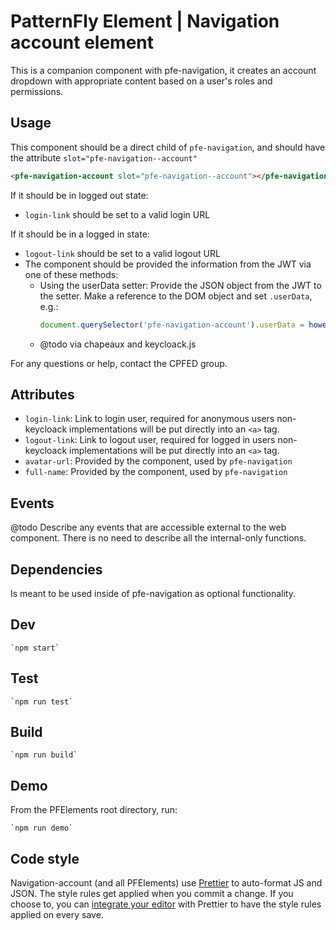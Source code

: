 # PatternFly Element | Navigation account element

This is a companion component with pfe-navigation, it creates an account dropdown with appropriate content based on a user's roles and permissions.

## Usage
This component should be a direct child of `pfe-navigation`, and should have the attribute `slot="pfe-navigation--account"`
```html
<pfe-navigation-account slot="pfe-navigation--account"></pfe-navigation-account>
```

If it should be in logged out state:
* `login-link` should be set to a valid login URL

If it should be in a logged in state:
* `logout-link` should be set to a valid logout URL
* The component should be provided the information from the JWT via one of these methods:
  * Using the userData setter: Provide the JSON object from the JWT to the setter. Make a reference to the DOM object and set `.userData`, e.g.:
    ```js
    document.querySelector('pfe-navigation-account').userData = howeverYouGetTheJWT('make it so');
    ```
  * @todo via chapeaux and keycloack.js

For any questions or help, contact the CPFED group.


## Attributes

- `login-link`: Link to login user, required for anonymous users non-keycloack implementations will be put directly into an `<a>` tag.
- `logout-link`: Link to logout user, required for logged in users non-keycloack implementations will be put directly into an `<a>` tag.
- `avatar-url`: Provided by the component, used by `pfe-navigation`
- `full-name`: Provided by the component, used by `pfe-navigation`

## Events
@todo Describe any events that are accessible external to the web component. There is no need to describe all the internal-only functions.


## Dependencies
Is meant to be used inside of pfe-navigation as optional functionality.

## Dev

    `npm start`

## Test

    `npm run test`

## Build

    `npm run build`

## Demo

From the PFElements root directory, run:

    `npm run demo`

## Code style

Navigation-account (and all PFElements) use [Prettier][prettier] to auto-format JS and JSON. The style rules get applied when you commit a change. If you choose to, you can [integrate your editor][prettier-ed] with Prettier to have the style rules applied on every save.

[prettier]: https://github.com/prettier/prettier/
[prettier-ed]: https://prettier.io/docs/en/editors.html
[web-component-tester]: https://github.com/Polymer/web-component-tester
